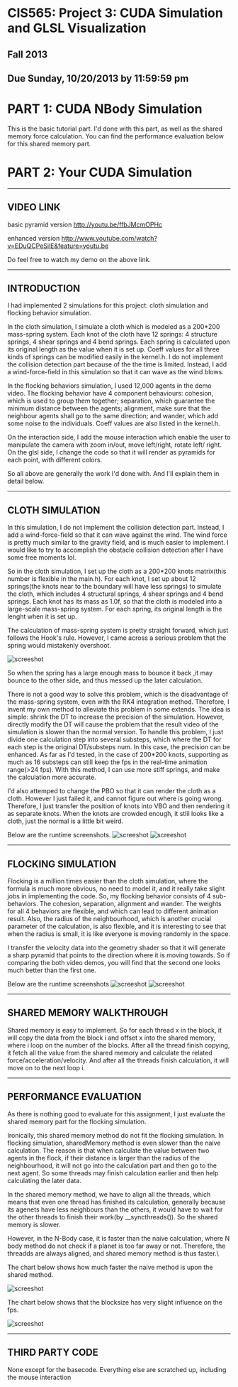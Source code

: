 CIS565: Project 3: CUDA Simulation and GLSL Visualization
===
Fall 2013
---
Due Sunday, 10/20/2013 by 11:59:59 pm
---

PART 1: CUDA NBody Simulation
===
This is the basic tutorial part. I'd done with this part, as well as the shared memory force calculation. You can find the performance evaluation below for this shared memory part.


PART 2: Your CUDA Simulation
===

---
VIDEO LINK
---

basic pyramid version
http://youtu.be/ffbJMcmOPHc

enhanced version
http://www.youtube.com/watch?v=EDuQCPeSilE&feature=youtu.be

Do feel free to watch my demo on the above link.

---
INTRODUCTION
---
I had implemented 2 simulations for this project: cloth simulation and flocking behavior simulation. 

In the cloth simulation, I simulate a cloth which is modeled as a 200*200 mass-spring system. Each knot of the cloth 
have 12 springs: 4 structure springs, 4 shear springs and 4 bend springs. Each spring is calculated upon its original length as the value when it is set up. Coeff values for all three kinds of springs can be modified 
easily in the kernel.h. I do not implement the collision detection part because of the the time is limited. Instead, I add a wind-force-field in this simulation so that it can wave as the wind blows.

In the flocking behaviors simulation, I used 12,000 agents in the demo video. The flocking behavior have 4 component behaviours: cohesion, which is used to group them together; separation, which guarantee the minimum 
distance between the agents; alignment, make sure that the neighbour agents shall go to the same direction; and wander, which add some noise to the individuals. Coeff values are also listed in the kernel.h. 

On the interaction side, I add the mouse interaction which enable the user to manipulate the camera with zoom in/out, move left/right, rotate left/ right. On the glsl side, I change the code so that it will render as pyramids
 for each point, with different colors.
 
 So all above are generally the work I'd done with. And I'll explain them in detail below.

---
CLOTH SIMULATION
---
In this simulation, I do not implement the collision detection part. Instead, I add a wind-force-field so that it can wave against the wind. The wind force is pretty much similar to the gravity field, and is much easier to implement. 
I would like to try to accomplish the obstacle collision detection after I have some free moments lol.

So in the cloth simulation, I set up the cloth as a 200*200 knots matrix(this number is flexible in the main.h). For each knot, I set up about 12 springs(the knots near to the boundary will have less springs) to 
simulate the cloth, which includes 4 structural springs, 4 shear springs and 4 bend springs. Each knot has its mass as 1.0f, so that the cloth is modeled into a large-scale mass-spring system. For each spring, its original length 
is the lenght when it is set up. 

The calculation of mass-spring system is pretty straight forward, which just follows the Hook's rule. However, I came across a serious problem that the spring would mistakenly overshoot. 

![screeshot](https://github.com/heguanyu/Project3-Simulation/blob/master/screenshots/spring_exploded_explain.jpg?raw=true)

So when the spring has a large enough mass to bounce it back ,it may bounce to the other side, and thus messed up the later calculation.

There is not a good way to solve this problem, which is the disadvantage of the mass-spring system, even with the RK4 integration method. Therefore, I invent my own method to alleviate this problem in some extends.
The idea is simple: shrink the DT to increase the precision of the simulation. However, directly modify the DT will cause the problem that the result video of the simulation is slower than the normal version. To handle this 
problem, I just divide one calculation step into several substeps, which where the DT for each step is the original DT/substeps num. In this case, the precision can be enhanced. As far as I'd tested, in the case of 200*200 knots,
 supporting as much as 16 substeps can still keep the fps in the real-time animation range(>24 fps). With this method, I can use more stiff springs, and make the calculation more accurate.
 
 
 I'd also attemped to change the PBO so that it can render the cloth as a cloth. However I just failed it, and cannot figure out where is going wrong. Therefore, I just transfer the position of knots into VBO and then rendering it 
 as separate knots. When the knots are crowded enough, it stlil looks like a cloth, just the normal is a little bit weird. 
 
 Below are the runtime screenshots.
![screeshot](https://github.com/heguanyu/Project3-Simulation/blob/master/screenshots/cloth.bmp?raw=true)
![screeshot](https://github.com/heguanyu/Project3-Simulation/blob/master/screenshots/cloth2.bmp?raw=true)


---
FLOCKING SIMULATION
---
Flocking is a million times easier than the cloth simulation, where the formula is much more obvious, no need to model it, and it really take slight jobs in implementing the code. 
So, my flocking behavior consists of 4 sub-behaviors. The cohesion, separation, alignment and wander. The weights for all 4 behaviors are flexible, and which can lead to different animation result. Also, the radius of the neighbourhood,
 which is another crucial parameter of the calculation, is also flexible, and it is interesting to see that when the radius is small, it is like everyone is moving randomly in the space.
 
 I transfer the velocity data into the geometry shader so that it will generate a sharp pyramid that points to the direction where it is moving towards. So if comparing the both video demos, you will find that the second one looks much
  better than the first one. 

Below are the runtime screenshots
![screeshot](https://github.com/heguanyu/Project3-Simulation/blob/master/screenshots/flocking1.bmp?raw=true)
![screeshot](https://github.com/heguanyu/Project3-Simulation/blob/master/screenshots/flocking2.bmp?raw=true)

---
SHARED MEMORY WALKTHROUGH
---
Shared memory is easy to implement. So for each thread x in the block, it will copy the data from the block i and offset x into the shared memory, where i loop on the number of the blocks. After all the thread 
finish copying, it fetch all the value from the shared memory and calculate the related force/acceleration/velocity. And after all the threads finish calculation, it will move on to the next loop i.



---
PERFORMANCE EVALUATION
---
As there is nothing good to evaluate for this assignment, I just evaluate the shared memory part for the flocking simulation.

Ironically, this shared memory method do not fit the flocking simulation. In flocking simulation, sharedMemory method is even slower than the naive calculation. The reason is that when calculate the value between two agents in the flock, 
if their distance is larger than the radius of the neighbourhood, it will not go into the calculation part and then go to the next agent. So some threads may finish calculation earlier and then help calculating the later data.

In the shared memory method, we have to align all the threads, which means that even one thread has finished its calculation, generally because its agenets have less neighbours than the others, it would have to wait for the other threads
 to finish their work(by __syncthreads()). So the shared memory is slower.
 
 However, in the N-Body case, it is faster than the naive calculation, where N body method do not check if a planet is too far away or not. Therefore, the threadds are always aligned, and shared memory method is thus faster.\
 
 The chart below shows  how much faster the naive method is upon the shared method.
 
![screeshot](https://github.com/heguanyu/Project3-Simulation/blob/master/performance_eval/flocking_comp_512.bmp?raw=true) 

 The chart below shows that the blocksize has very slight influence on the fps.
 
 ![screeshot](https://github.com/heguanyu/Project3-Simulation/blob/master/performance_eval/flocking_comp_blocknum.bmp?raw=true) 
 
 
---
THIRD PARTY CODE
---
None except for the basecode. Everything else are scratched up, including the mouse interaction

